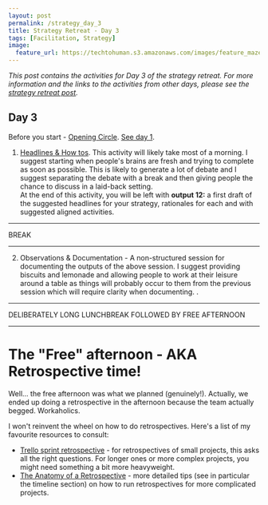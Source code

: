 ```yaml
---
layout: post
permalink: /strategy_day_3
title: Strategy Retreat - Day 3 
tags: [Facilitation, Strategy]
image: 
  feature_url: https://techtohuman.s3.amazonaws.com/images/feature_maze.jpg
---
```


<em>This post contains the activities for Day 3 of the strategy retreat. For more information and the links to the activities from other days, please see the [strategy retreat post](https://techtohuman.com/strategy_retreat/).</em> 

## Day 3

Before you start - <a href="http://facilitation.aspirationtech.org/index.php?title=Facilitation:Opening_Circle" target="_blank">Opening Circle</a>. <a href="https://techtohuman.com/strategy_day_1">See day 1</a>. 

1. [Headlines & How tos](https://techtohuman.com/headlines_how_tos). This activity will likely take most of a morning. I suggest starting when people's brains are fresh and trying to complete as soon as possible. This is likely to generate a lot of debate and I suggest separating the debate with a break and then giving people the chance to discuss in a laid-back setting. <a name="output12"> <br>
At the end of this activity, you will be left with <strong>output 12:</strong> a first draft of the suggested headlines for your strategy, rationales for each and with suggested aligned activities. 

* * *
BREAK 

* * *

<ol start="2">
 <li>Observations & Documentation - A non-structured session for documenting the outputs of the above session. I suggest providing biscuits and lemonade and allowing people to work at their leisure around a table as things will probably occur to them from the previous session which will require clarity when documenting. . </li>
</ol>

* * *

DELIBERATELY LONG LUNCHBREAK FOLLOWED BY FREE AFTERNOON 

* * *

# The "Free" afternoon - AKA Retrospective time!

Well... the free afternoon was what we planned (genuinely!). Actually, we ended up doing a retrospective in the afternoon because the team actually begged. Workaholics. 

I won't reinvent the wheel on how to do retrospectives. Here's a list of my favourite resources to consult: 

* [Trello sprint retrospective](https://trello.com/b/YEXXigXH/template-sprint-retrospective) - for retrospectives of small projects, this asks all the right questions. For longer ones or more complex projects, you might need something a bit more heavyweight. 
* [The Anatomy of a Retrospective](http://www.retrospectives.com/pages/Anatomy.html) - more detailed tips (see in particular the timeline section) on how to run retrospectives for more complicated projects. 



